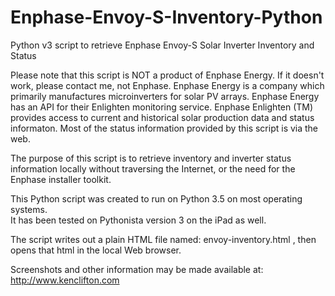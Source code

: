 # Enphase-Envoy-S-Inventory-Python
Python v3 script to retrieve Enphase Envoy-S Solar Inverter Inventory and Status

Please note that this script is NOT a product of Enphase Energy. If it doesn't work, please contact me, not Enphase. 
Enphase Energy is a company which primarily manufactures microinverters for solar PV arrays. 
Enphase Energy has an API for their Enlighten monitoring service. Enphase Enlighten (TM) provides access to current
and historical solar production data and status informaton. 
Most of the status information provided by this script is via the web.

The purpose of this script is to retrieve inventory and inverter status information locally 
without traversing the Internet, or the need for the Enphase installer toolkit.

This Python script was created to run on Python 3.5 on most operating systems.  
It has been tested on Pythonista version 3 on the iPad as well.

The script writes out a plain HTML file named: envoy-inventory.html , then opens that html in the local Web browser.

Screenshots and other information may be made available at: http://www.kenclifton.com
